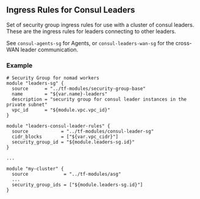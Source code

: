 ## Ingress Rules for Consul Leaders

Set of security group ingress rules for use with a cluster of consul leaders.
These are the ingress rules for leaders connecting to other leaders.

See `consul-agents-sg` for Agents, or `consul-leaders-wan-sg` for the
cross-WAN leader communication.

 ### Example

```
# Security Group for nomad workers
module "leaders-sg" {
  source      = "../tf-modules/security-group-base"
  name        = "${var.name}-leaders"
  description = "security group for consul leader instances in the private subnet"
  vpc_id      = "${module.vpc.vpc_id}"
}

module "leaders-consul-leader-rules" {
  source            = "../tf-modules/consul-leader-sg"
  cidr_blocks       = ["${var.vpc_cidr}"]
  security_group_id = "${module.leaders-sg.id}"
}

...

module "my-cluster" {
  source             = "../tf-modules/asg"
  ...
  security_group_ids = ["${module.leaders-sg.id}"]
}
```
